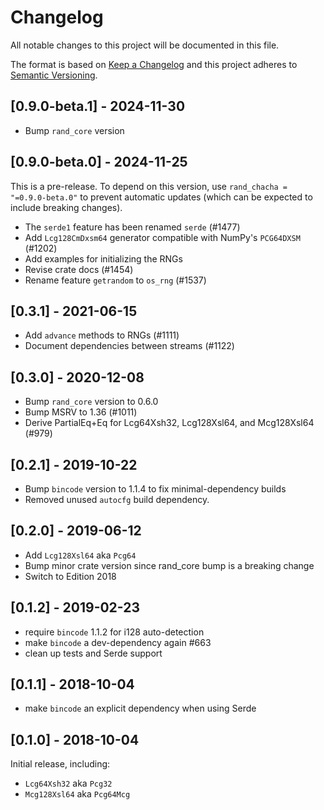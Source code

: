# Changelog
All notable changes to this project will be documented in this file.

The format is based on [Keep a Changelog](http://keepachangelog.com/en/1.0.0/)
and this project adheres to [Semantic Versioning](https://semver.org/spec/v2.0.0.html).

## [0.9.0-beta.1] - 2024-11-30
- Bump `rand_core` version

## [0.9.0-beta.0] - 2024-11-25
This is a pre-release. To depend on this version, use `rand_chacha = "=0.9.0-beta.0"` to prevent automatic updates (which can be expected to include breaking changes).

- The `serde1` feature has been renamed `serde` (#1477)
- Add `Lcg128CmDxsm64` generator compatible with NumPy's `PCG64DXSM` (#1202)
- Add examples for initializing the RNGs
- Revise crate docs (#1454)
- Rename feature `getrandom` to `os_rng` (#1537)

## [0.3.1] - 2021-06-15
- Add `advance` methods to RNGs (#1111)
- Document dependencies between streams (#1122)

## [0.3.0] - 2020-12-08
- Bump `rand_core` version to 0.6.0
- Bump MSRV to 1.36 (#1011)
- Derive PartialEq+Eq for Lcg64Xsh32, Lcg128Xsl64, and Mcg128Xsl64 (#979)

## [0.2.1] - 2019-10-22
- Bump `bincode` version to 1.1.4 to fix minimal-dependency builds
- Removed unused `autocfg` build dependency.

## [0.2.0] - 2019-06-12
- Add `Lcg128Xsl64` aka `Pcg64`
- Bump minor crate version since rand_core bump is a breaking change
- Switch to Edition 2018

## [0.1.2] - 2019-02-23
- require `bincode` 1.1.2 for i128 auto-detection
- make `bincode` a dev-dependency again #663
- clean up tests and Serde support

## [0.1.1] - 2018-10-04
- make `bincode` an explicit dependency when using Serde

## [0.1.0] - 2018-10-04
Initial release, including:

- `Lcg64Xsh32` aka `Pcg32`
- `Mcg128Xsl64` aka `Pcg64Mcg`
